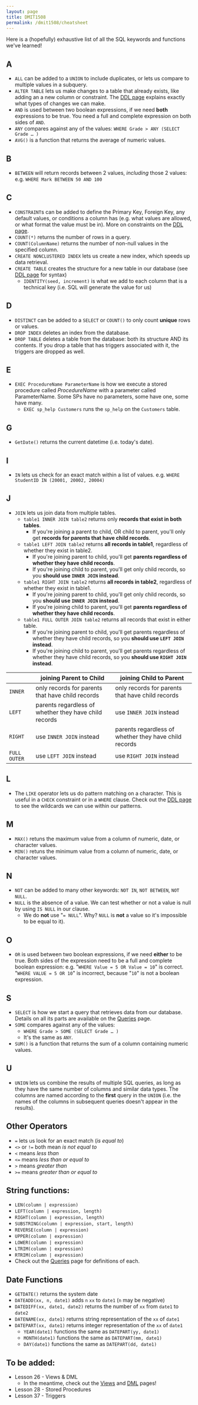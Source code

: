 ```yaml
---
layout: page
title: DMIT1508
permalink: /dmit1508/cheatsheet
---
```


Here is a (hopefully) exhaustive list of all the SQL keywords and functions we've learned!

## A
- `ALL` can be added to a `UNION` to include duplicates, or lets us compare to multiple values in a subquery.
- `ALTER TABLE` lets us make changes to a table that already exists, like adding an a new column or constraint. The [DDL page](./DDL) explains exactly what types of changes we can make.
- `AND` is used between two boolean expressions, if we need **both** expressions to be true. You need a full and complete expression on both sides of `AND`.
- `ANY` compares against any of the values:
`WHERE Grade > ANY (SELECT Grade … )`
- `AVG()` is a function that returns the average of numeric values.

## B
- `BETWEEN` will return records between 2 values, *including* those 2 values: e.g. `WHERE Mark BETWEEN 50 AND 100`

## C
- `CONSTRAINT`s can be added to define the Primary Key, Foreign Key, any default values, or conditions a column has (e.g. what values are allowed, or what format the value must be in). More on constraints on the [DDL page](./DDL).
- `COUNT(*)` returns the number of rows in a query.
- `COUNT(ColumnName)` returns the number of non-null values in the specified column.
- `CREATE NONCLUSTERED INDEX` lets us create a new index, which speeds up data retrieval.
- `CREATE TABLE` creates the structure for a new table in our database (see [DDL page](./DDL) for syntax)
    - `IDENTITY(seed, increment)` is what we add to each column that is a technical key (i.e. SQL will generate the value for us)

## D
- `DISTINCT` can be added to a `SELECT` or `COUNT()` to only count **unique** rows or values.
- `DROP INDEX` deletes an index from the database.
- `DROP TABLE` deletes a table from the database: both its structure AND its contents. If you drop a table that has triggers associated with it, the triggers are dropped as well.

## E
- `EXEC ProcedureName ParameterName` is how we execute a stored procedure called *ProcedureName* with a parameter called ParameterName. Some SPs have no parameters, some have one, some have many.
    - `EXEC sp_help Customers` runs the `sp_help` on the `Customers` table.

## G
- `GetDate()` returns the current datetime (i.e. today's date).

## I
- `IN` lets us check for an exact match within a list of values. e.g. `WHERE StudentID IN (20001, 20002, 20004)`

## J
- `JOIN` lets us join data from multiple tables.
    - `table1 INNER JOIN table2` returns only **records that exist in both tables**. 
        + If you're joining a parent to child, OR child to parent, you'll only get **records for parents that have child records**.
    - `table1 LEFT JOIN table2` returns **all records in table1**, regardless of whether they exist in table2.
        + If you're joining parent to child, you'll get **parents regardless of whether they have child records**.
        + If you're joining child to parent, you'll get only child records, so you **should use `INNER JOIN` instead**.
    - `table1 RIGHT JOIN table2` returns **all records in table2**, regardless of whether they exist in table1.
        + If you're joining parent to child, you'll get only child records, so you **should use `INNER JOIN` instead**.
        + If you're joining child to parent, you'll get **parents regardless of whether they have child records**.
    - `table1 FULL OUTER JOIN table2` returns all records that exist in either table.
        + If you're joining parent to child, you'll get parents regardless of whether they have child records, so you **should use `LEFT JOIN` instead**.
        + If you're joining child to parent, you'll get parents regardless of whether they have child records, so you **should use `RIGHT JOIN` instead**.

|  | joining Parent to Child | joining Child to Parent
| -----  |  ----- | -----
| `INNER` | only records for parents that have child records | only records for parents that have child records
| `LEFT`  |  parents regardless of whether they have child records | use `INNER JOIN` instead
| `RIGHT`  |  use `INNER JOIN` instead | parents regardless of whether they have child records
| `FULL OUTER`  |  use `LEFT JOIN` instead | use `RIGHT JOIN` instead


## L
- The `LIKE` operator lets us do pattern matching on a character. This is useful in a `CHECK` constraint or in a `WHERE` clause. Check out the [DDL page](./DDL) to see the wildcards we can use within our patterns.

## M
- `MAX()` retuns the maximum value from a column of numeric, date, or character values.
- `MIN()` retuns the minimum value from a column of numeric, date, or character values.

## N
- `NOT` can be added to many other keywords: `NOT IN`, `NOT BETWEEN`, `NOT NULL`.
- `NULL` is the absence of a value. We can test whether or not a value is null by using `IS NULL` in our clause.
    + We do **not** use "`= NULL`". Why? `NULL` is **not** a value so it's impossible to be equal to it).


## O
- `OR` is used between two boolean expressions, if we need **either** to be true. Both sides of the expression need to be a full and complete boolean expression:
    e.g. "`WHERE Value = 5 OR Value = 10`" is correct. "`WHERE VALUE = 5 OR 10`" is incorrect, because "`10`" is not a boolean expression.


## S
- `SELECT` is how we start a query that retrieves data from our database. Details on all its parts are available on the [Queries](./queries) page.
- `SOME` compares against any of the values:
    + `WHERE Grade > SOME (SELECT Grade … )` 
    + It's the same as `ANY`.
- `SUM()` is a function that returns the sum of a column containing numeric values.

## U
- `UNION` lets us combine the results of multiple SQL queries, as long as they have the same number of columns and similar data types. The columns are named according to the **first** query in the `UNION` (i.e. the names of the columns in subsequent queries doesn't appear in the results).

## Other Operators
- `=` lets us look for an exact match (*is equal to*)
- `<>` or `!=` both mean *is not equal to*
- `<` means *less than*
- `<=` means *less than or equal to*
- `>` means *greater than*
- `>=` means *greater than or equal to*

## String functions:
+ `LEN(column | expression) `
+ `LEFT(column | expression, length) `
+ `RIGHT(column | expression, length) `
+ `SUBSTRING(column | expression, start, length) `
+ `REVERSE(column | expression) `
+ `UPPER(column | expression) `
+ `LOWER(column | expression) `
+ `LTRIM(column | expression) `
+ `RTRIM(column | expression)` 
+ Check out the [Queries](./queries) page for definitions of each.

## Date Functions
+ `GETDATE()` returns the system date
+ `DATEADD(xx, n, date1)` adds `n` `xx` to `date1` (`n` may be negative)
+ `DATEDIFF(xx, date1, date2)` returns the number of `xx` from `date1` to `date2`
+ `DATENAME(xx, date1)` returns string representation of the `xx` of `date1`
+ `DATEPART(xx, date1)` returns integer representation of the `xx` of `date1`
    + `YEAR(date1)` functions the same as `DATEPART(yy, date1)`
    + `MONTH(date1)` functions the same as `DATEPART(mm, date1)`
    + `DAY(date1)` functions the same as `DATEPART(dd, date1)`

## To be added:
+ Lesson 26 - Views & DML
    + In the meantime, check out the [Views](./views) and [DML](./DML) pages!
+ Lesson 28 - Stored Procedures
+ Lesson 37 - Triggers
